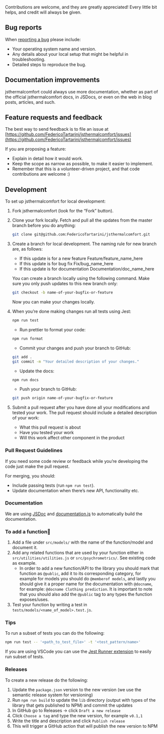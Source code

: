 
Contributions are welcome, and they are greatly appreciated! Every little bit helps, and credit will always be given.

## Bug reports
When [reporting a bug](https://github.com/FedericoTartarini/jsthermalcomfort/issues) please include:
- Your operating system name and version.
- Any details about your local setup that might be helpful in troubleshooting.
- Detailed steps to reproduce the bug.

## Documentation improvements
jsthermalcomfort could always use more documentation, whether as part of the official jsthermalcomfort docs, in JSDocs, or even on the web in blog posts, articles, and such.

## Feature requests and feedback
The best way to send feedback is to file an issue at [https://github.com/FedericoTartarini/jsthermalcomfort/issues](https://github.com/FedericoTartarini/jsthermalcomfort/issues)

If you are proposing a feature:
- Explain in detail how it would work.
- Keep the scope as narrow as possible, to make it easier to implement.
- Remember that this is a volunteer-driven project, and that code contributions are welcome :)

## Development
To set up jsthermalcomfort for local development:
1. Fork jsthermalcomfort (look for the “Fork” button).
2. Clone your fork locally. Fetch and pull all the updates from the master branch before you do anything:

    ```bash
    git clone git@github.com:FedericoTartarini/jsthermalcomfort.git
    ```

3. Create a branch for local development. The naming rule for new branch are, as follows:
    - If this update is for a new feature Feature/feature_name_here
    - If this update is for bug fix Fix/bug_name_here
    - If this update is for documentation Documentation/doc_name_here

    You can create a branch locally using the following command. Make sure you only push updates to this new branch only:
    ```bash
    git checkout -b name-of-your-bugfix-or-feature
    ```
    Now you can make your changes locally.

4. When you’re done making changes run all tests using Jest:
    ```bash
    npm run test
    ```
    - Run prettier to format your code:
    ```bash
    npm run format
    ```
    - Commit your changes and push your branch to GitHub:
    ```bash
    git add .
    git commit -m "Your detailed description of your changes."
    ```
    - Update the docs:
    ```bash
    npm run docs
    ```
    - Push your branch to GitHub:
    ```bash
    git push origin name-of-your-bugfix-or-feature
    ```

5. Submit a pull request after you have done all your modifications and tested your work. The pull request should include a detailed description of your work:
    - What this pull request is about
    - Have you tested your work
    - Will this work affect other component in the product

### Pull Request Guidelines
If you need some code review or feedback while you’re developing the code just make the pull request.

For merging, you should:
- Include passing tests (run `npm run test`).
- Update documentation when there’s new API, functionality etc.

### Documentation
We are using [JSDoc](https://jsdoc.app/) and [documentation.js](https://github.com/documentationjs/documentation) to automatically build the documentation.

### To add a function
1. Add a file under `src/models/` with the name of the function/model and document it.
2. Add any related functions that are used by your function either in `src/utilities/utilities.js` or `src/psychrometrics/`. See existing code as example.
    - In order to add a new function/API to the library you should mark that function as `@public`, add it to its corresponding category, for example for models you should do `@memberof models`, and lastly you should give it a proper name for the documentation with `@docname`, for example: `@docname Clothing prediction`. It is important to note that you should also add the `@public` tag to any types the function exposes/uses.
3. Test your function by writing a test in `tests/models/<name_of_model>.test.js`.

### Tips
To run a subset of tests you can do the following:
```bash
npm run test -- '<path_to_test_file>' -t '<test_pattern/name>'
```
If you are using VSCode you can use the [Jest Runner extension](https://marketplace.visualstudio.com/items?itemName=firsttris.vscode-jest-runner) to easily run subset of tests.

### Releases
To create a new release do the following:
1. Update the `package.json` version to the new version (we use the semantic release system for versioning)
2. Run `npm run build` to update the `lib` directory (output with types of the library that gets published to NPM) and commit the updates
3. In GitHub go to Releases -> click `Draft a new release`
4. Click `Choose a tag` and type the new version, for example `v0.1,1`
5. Write the title and description and click `Publish release`
6. This will trigger a GitHub action that will publish the new version to NPM
